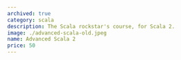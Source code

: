 ```yaml
---
archived: true
category: scala
description: The Scala rockstar's course, for Scala 2.
image: ./advanced-scala-old.jpeg
name: Advanced Scala 2
price: 50
---
```


